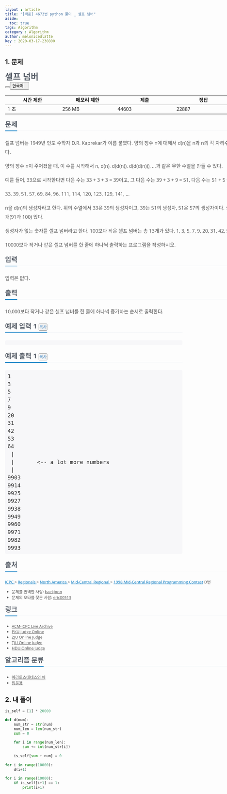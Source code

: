 ```yaml
---
layout : article
title: "[백준] 4673번 python 풀이 _ 셀프 넘버"
aside:
  toc: true
tags: Algorithm
category : Algorithm
author: melonicedlatte  
key : 2020-03-17-230800
---  
```


## 1. 문제

<div class="col-md-12" style="width: 1170px; color: rgb(51, 51, 51); font-family: &quot;Open Sans&quot;, &quot;Apple SD Gothic Neo&quot;, &quot;Noto Sans CJK KR&quot;, &quot;Noto Sans KR&quot;, 나눔바른고딕, 나눔고딕, 맑은고딕, &quot;Helvetica Neue&quot;, Helvetica, Arial, sans-serif; font-size: 13px; border-radius: 0px !important;"><div class="page-header" style="border-radius: 0px !important;"><h1 style="margin-top: 5px; font-size: 28px; line-height: 35px; color: rgb(88, 95, 105); text-shadow: none; border-radius: 0px !important; font-family: &quot;Open Sans&quot;, &quot;Apple SD Gothic Neo&quot;, &quot;Noto Sans CJK KR&quot;, &quot;Noto Sans KR&quot;, 나눔바른고딕, 나눔고딕, 맑은고딕, &quot;Helvetica Neue&quot;, Helvetica, Arial, sans-serif !important;"><span id="problem_title" class="" style="border-radius: 0px !important;">셀프 넘버</span><div class="btn-group pull-right problem-button" style="border-radius: 0px !important;"><button class="btn btn-default" type="button" id="favorite_button" data-favorite="0" style="line-height: 1.42857; box-shadow: none; font-family: &quot;Open Sans&quot;, &quot;Apple SD Gothic Neo&quot;, &quot;Noto Sans CJK KR&quot;, &quot;Noto Sans KR&quot;, 나눔바른고딕, 나눔고딕, 맑은고딕, &quot;Helvetica Neue&quot;, Helvetica, Arial, sans-serif !important; outline: 0px !important;"><span class="glyphicon glyphicon-star-empty" id="favorite_image" style="border-radius: 0px !important;"></span></button><button type="button" class="btn btn-default dropdown-toggle" data-toggle="dropdown" href="#" id="lang-select-button" style="line-height: 1.42857; box-shadow: none; font-family: &quot;Open Sans&quot;, &quot;Apple SD Gothic Neo&quot;, &quot;Noto Sans CJK KR&quot;, &quot;Noto Sans KR&quot;, 나눔바른고딕, 나눔고딕, 맑은고딕, &quot;Helvetica Neue&quot;, Helvetica, Arial, sans-serif !important; outline: 0px !important;"><span class="lang-select-text" style="border-radius: 0px !important;">한국어&nbsp;</span>&nbsp;&nbsp;<span class="caret" style="border-top-style: solid; border-radius: 0px !important;"></span></button></div></h1></div></div><div class="col-md-12" style="width: 1170px; color: rgb(51, 51, 51); font-family: &quot;Open Sans&quot;, &quot;Apple SD Gothic Neo&quot;, &quot;Noto Sans CJK KR&quot;, &quot;Noto Sans KR&quot;, 나눔바른고딕, 나눔고딕, 맑은고딕, &quot;Helvetica Neue&quot;, Helvetica, Arial, sans-serif; font-size: 13px; border-radius: 0px !important;"><div class="table-responsive" style="border-radius: 0px !important;"><table class="table" id="problem-info" style="width: 1140px; border-radius: 0px !important;"><thead style="border-radius: 0px !important;"><tr style="border-radius: 0px !important;"><th style="line-height: 1.42857; border-bottom: none; width: 183px; border-radius: 0px !important;">시간 제한</th><th style="line-height: 1.42857; border-bottom: none; width: 183px; border-radius: 0px !important;">메모리 제한</th><th style="line-height: 1.42857; border-bottom: none; width: 194px; border-radius: 0px !important;">제출</th><th style="line-height: 1.42857; border-bottom: none; width: 194px; border-radius: 0px !important;">정답</th><th style="line-height: 1.42857; border-bottom: none; width: 193px; border-radius: 0px !important;">맞은 사람</th><th style="line-height: 1.42857; border-bottom: none; width: 193px; border-radius: 0px !important;">정답 비율</th></tr></thead><tbody style="border-radius: 0px !important;"><tr style="border-radius: 0px !important;"><td style="line-height: 1.42857; border-radius: 0px !important;">1 초</td><td style="line-height: 1.42857; border-radius: 0px !important;">256 MB</td><td style="line-height: 1.42857; border-radius: 0px !important;">44603</td><td style="line-height: 1.42857; border-radius: 0px !important;">22887</td><td style="line-height: 1.42857; border-radius: 0px !important;">18512</td><td style="line-height: 1.42857; border-radius: 0px !important;">51.792%</td></tr></tbody></table></div></div><div id="problem-body" style="color: rgb(51, 51, 51); font-family: &quot;Open Sans&quot;, &quot;Apple SD Gothic Neo&quot;, &quot;Noto Sans CJK KR&quot;, &quot;Noto Sans KR&quot;, 나눔바른고딕, 나눔고딕, 맑은고딕, &quot;Helvetica Neue&quot;, Helvetica, Arial, sans-serif; font-size: 13px; border-radius: 0px !important;"><div class="col-md-12" style="width: 1170px; border-radius: 0px !important;"><section id="description" style="border-radius: 0px !important;"><div class="headline" style="margin: 10px 0px 25px; border-bottom: 1px dotted rgb(228, 233, 240); border-radius: 0px !important;"><h2 style="line-height: 33px; color: rgb(88, 95, 105); margin-top: 0px; margin-bottom: -2px; font-size: 22px; text-shadow: none; padding-bottom: 5px; display: inline-block; border-bottom: 2px solid rgb(0, 118, 192); border-radius: 0px !important; font-family: &quot;Open Sans&quot;, &quot;Apple SD Gothic Neo&quot;, &quot;Noto Sans CJK KR&quot;, &quot;Noto Sans KR&quot;, 나눔바른고딕, 나눔고딕, 맑은고딕, &quot;Helvetica Neue&quot;, Helvetica, Arial, sans-serif !important;">문제</h2></div><div id="problem_description" style="font-size: medium; line-height: 30px; border-radius: 0px !important;"><p style="color: rgb(85, 85, 85); border-radius: 0px !important;">셀프 넘버는 1949년 인도 수학자 D.R. Kaprekar가 이름 붙였다. 양의 정수 n에 대해서 d(n)을 n과 n의 각 자리수를 더하는 함수라고 정의하자. 예를 들어, d(75) = 75+7+5 = 87이다.</p><p style="color: rgb(85, 85, 85); border-radius: 0px !important;">양의 정수 n이 주어졌을 때, 이 수를 시작해서 n, d(n), d(d(n)), d(d(d(n))), ...과 같은 무한 수열을 만들 수 있다.&nbsp;</p><p style="color: rgb(85, 85, 85); border-radius: 0px !important;">예를 들어, 33으로 시작한다면 다음 수는 33 + 3 + 3 = 39이고, 그 다음 수는 39 + 3 + 9 = 51, 다음 수는 51 + 5 + 1 = 57이다. 이런식으로 다음과 같은 수열을 만들 수 있다.</p><p style="color: rgb(85, 85, 85); border-radius: 0px !important;">33, 39, 51, 57, 69, 84, 96, 111, 114, 120, 123, 129, 141, ...</p><p style="color: rgb(85, 85, 85); border-radius: 0px !important;">n을 d(n)의 생성자라고 한다. 위의 수열에서 33은 39의 생성자이고, 39는 51의 생성자, 51은 57의 생성자이다. 생성자가 한 개보다 많은 경우도 있다. 예를 들어, 101은 생성자가 2개(91과 100) 있다.&nbsp;</p><p style="color: rgb(85, 85, 85); border-radius: 0px !important;">생성자가 없는 숫자를 셀프 넘버라고 한다. 100보다 작은 셀프 넘버는 총 13개가 있다. 1, 3, 5, 7, 9, 20, 31, 42, 53, 64, 75, 86, 97</p><p style="color: rgb(85, 85, 85); border-radius: 0px !important;">10000보다 작거나 같은 셀프 넘버를 한 줄에 하나씩 출력하는 프로그램을 작성하시오.</p></div></section></div><div class="col-md-12" style="width: 1170px; border-radius: 0px !important;"><section id="input" style="border-radius: 0px !important;"><div class="headline" style="margin: 10px 0px 25px; border-bottom: 1px dotted rgb(228, 233, 240); border-radius: 0px !important;"><h2 style="line-height: 33px; color: rgb(88, 95, 105); margin-top: 0px; margin-bottom: -2px; font-size: 22px; text-shadow: none; padding-bottom: 5px; display: inline-block; border-bottom: 2px solid rgb(0, 118, 192); border-radius: 0px !important; font-family: &quot;Open Sans&quot;, &quot;Apple SD Gothic Neo&quot;, &quot;Noto Sans CJK KR&quot;, &quot;Noto Sans KR&quot;, 나눔바른고딕, 나눔고딕, 맑은고딕, &quot;Helvetica Neue&quot;, Helvetica, Arial, sans-serif !important;">입력</h2></div><div id="problem_input" style="font-size: medium; line-height: 30px; border-radius: 0px !important;"><p style="color: rgb(85, 85, 85); border-radius: 0px !important;">입력은 없다.</p></div></section></div><div class="col-md-12" style="width: 1170px; border-radius: 0px !important;"><section id="output" style="border-radius: 0px !important;"><div class="headline" style="margin: 10px 0px 25px; border-bottom: 1px dotted rgb(228, 233, 240); border-radius: 0px !important;"><h2 style="line-height: 33px; color: rgb(88, 95, 105); margin-top: 0px; margin-bottom: -2px; font-size: 22px; text-shadow: none; padding-bottom: 5px; display: inline-block; border-bottom: 2px solid rgb(0, 118, 192); border-radius: 0px !important; font-family: &quot;Open Sans&quot;, &quot;Apple SD Gothic Neo&quot;, &quot;Noto Sans CJK KR&quot;, &quot;Noto Sans KR&quot;, 나눔바른고딕, 나눔고딕, 맑은고딕, &quot;Helvetica Neue&quot;, Helvetica, Arial, sans-serif !important;">출력</h2></div><div id="problem_output" style="font-size: medium; line-height: 30px; border-radius: 0px !important;"><p style="color: rgb(85, 85, 85); border-radius: 0px !important;">10,000보다 작거나 같은 셀프 넘버를 한 줄에 하나씩 증가하는 순서로 출력한다.</p></div></section></div><div class="col-md-12" style="width: 1170px; border-radius: 0px !important;"></div><div class="col-md-12" style="width: 1170px; border-radius: 0px !important;"><div class="row" style="border-radius: 0px !important;"><div class="col-md-6" style="width: 585px; border-radius: 0px !important;"><section id="sampleinput1" style="border-radius: 0px !important;"><div class="headline" style="margin: 10px 0px 25px; border-bottom: 1px dotted rgb(228, 233, 240); border-radius: 0px !important;"><h2 style="line-height: 33px; color: rgb(88, 95, 105); margin-top: 0px; margin-bottom: -2px; font-size: 22px; text-shadow: none; padding-bottom: 5px; display: inline-block; border-bottom: 2px solid rgb(0, 118, 192); border-radius: 0px !important; font-family: &quot;Open Sans&quot;, &quot;Apple SD Gothic Neo&quot;, &quot;Noto Sans CJK KR&quot;, &quot;Noto Sans KR&quot;, 나눔바른고딕, 나눔고딕, 맑은고딕, &quot;Helvetica Neue&quot;, Helvetica, Arial, sans-serif !important;">예제 입력 1&nbsp;<button type="button" class="btn btn-link copy-button" data-clipboard-target="#sample-input-1" style="line-height: 1.42857; color: rgb(66, 139, 202); padding: 0px; font-family: &quot;Open Sans&quot;, &quot;Apple SD Gothic Neo&quot;, &quot;Noto Sans CJK KR&quot;, &quot;Noto Sans KR&quot;, 나눔바른고딕, 나눔고딕, 맑은고딕, &quot;Helvetica Neue&quot;, Helvetica, Arial, sans-serif !important; outline: 0px !important;">복사</button></h2></div><pre class="sampledata" id="sample-input-1" style="border-radius: 5px; overflow-x: scroll; font-family: Menlo, Monaco, &quot;Source Code Pro&quot;, consolas, monospace; font-size: 18px; padding: 8px; line-height: 1.42857; word-break: normal; overflow-wrap: normal; background-color: rgb(247, 247, 249); border-color: rgb(225, 225, 232);"></pre></section></div><div class="col-md-6" style="width: 585px; border-radius: 0px !important;"><section id="sampleoutput1" style="border-radius: 0px !important;"><div class="headline" style="margin: 10px 0px 25px; border-bottom: 1px dotted rgb(228, 233, 240); border-radius: 0px !important;"><h2 style="line-height: 33px; color: rgb(88, 95, 105); margin-top: 0px; margin-bottom: -2px; font-size: 22px; text-shadow: none; padding-bottom: 5px; display: inline-block; border-bottom: 2px solid rgb(0, 118, 192); border-radius: 0px !important; font-family: &quot;Open Sans&quot;, &quot;Apple SD Gothic Neo&quot;, &quot;Noto Sans CJK KR&quot;, &quot;Noto Sans KR&quot;, 나눔바른고딕, 나눔고딕, 맑은고딕, &quot;Helvetica Neue&quot;, Helvetica, Arial, sans-serif !important;">예제 출력 1&nbsp;<button type="button" class="btn btn-link copy-button" data-clipboard-target="#sample-output-1" style="line-height: 1.42857; color: rgb(66, 139, 202); padding: 0px; font-family: &quot;Open Sans&quot;, &quot;Apple SD Gothic Neo&quot;, &quot;Noto Sans CJK KR&quot;, &quot;Noto Sans KR&quot;, 나눔바른고딕, 나눔고딕, 맑은고딕, &quot;Helvetica Neue&quot;, Helvetica, Arial, sans-serif !important; outline: 0px !important;">복사</button></h2></div><pre class="sampledata" id="sample-output-1" style="border-radius: 5px; overflow-x: scroll; font-family: Menlo, Monaco, &quot;Source Code Pro&quot;, consolas, monospace; font-size: 18px; padding: 8px; line-height: 1.42857; word-break: normal; overflow-wrap: normal; background-color: rgb(247, 247, 249); border-color: rgb(225, 225, 232);">1
3
5
7
9
20
31
42
53
64
 |
 |       &lt;-- a lot more numbers
 |
9903
9914
9925
9927
9938
9949
9960
9971
9982
9993
</pre></section></div></div></div><div class="col-md-12" style="width: 1170px; border-radius: 0px !important;"></div></div><div class="col-md-12" style="width: 1170px; color: rgb(51, 51, 51); font-family: &quot;Open Sans&quot;, &quot;Apple SD Gothic Neo&quot;, &quot;Noto Sans CJK KR&quot;, &quot;Noto Sans KR&quot;, 나눔바른고딕, 나눔고딕, 맑은고딕, &quot;Helvetica Neue&quot;, Helvetica, Arial, sans-serif; font-size: 13px; border-radius: 0px !important;"><section id="source" style="border-radius: 0px !important;"><div class="headline" style="margin: 10px 0px 25px; border-bottom: 1px dotted rgb(228, 233, 240); border-radius: 0px !important;"><h2 style="line-height: 33px; color: rgb(88, 95, 105); margin-top: 0px; margin-bottom: -2px; font-size: 22px; text-shadow: none; padding-bottom: 5px; display: inline-block; border-bottom: 2px solid rgb(0, 118, 192); border-radius: 0px !important; font-family: &quot;Open Sans&quot;, &quot;Apple SD Gothic Neo&quot;, &quot;Noto Sans CJK KR&quot;, &quot;Noto Sans KR&quot;, 나눔바른고딕, 나눔고딕, 맑은고딕, &quot;Helvetica Neue&quot;, Helvetica, Arial, sans-serif !important;">출처</h2></div><p style="color: rgb(85, 85, 85); border-radius: 0px !important;"><a href="https://www.acmicpc.net/category/1" style="background-image: initial; background-position: 0px 0px; background-size: initial; background-repeat: initial; background-attachment: initial; background-origin: initial; background-clip: initial; color: rgb(0, 118, 192); border-radius: 0px !important; outline: 0px !important;">ICPC&nbsp;</a>&gt;&nbsp;<a href="https://www.acmicpc.net/category/7" style="background-image: initial; background-position: 0px 0px; background-size: initial; background-repeat: initial; background-attachment: initial; background-origin: initial; background-clip: initial; color: rgb(0, 118, 192); border-radius: 0px !important; outline: 0px !important;">Regionals&nbsp;</a>&gt;&nbsp;<a href="https://www.acmicpc.net/category/8" style="background-image: initial; background-position: 0px 0px; background-size: initial; background-repeat: initial; background-attachment: initial; background-origin: initial; background-clip: initial; color: rgb(0, 118, 192); border-radius: 0px !important; outline: 0px !important;">North America&nbsp;</a>&gt;&nbsp;<a href="https://www.acmicpc.net/category/37" style="background-image: initial; background-position: 0px 0px; background-size: initial; background-repeat: initial; background-attachment: initial; background-origin: initial; background-clip: initial; color: rgb(0, 118, 192); border-radius: 0px !important; outline: 0px !important;">Mid-Central Regional&nbsp;</a>&gt;&nbsp;<a href="https://www.acmicpc.net/category/detail/154" style="background-image: initial; background-position: 0px 0px; background-size: initial; background-repeat: initial; background-attachment: initial; background-origin: initial; background-clip: initial; color: rgb(0, 118, 192); border-radius: 0px !important; outline: 0px !important;">1998 Mid-Central Regional Programming Contest</a>&nbsp;D번</p><ul style="border-radius: 0px !important;"><li style="color: rgb(85, 85, 85); border-radius: 0px !important;">문제를 번역한 사람:&nbsp;<a href="https://www.acmicpc.net/user/baekjoon" style="background-image: initial; background-position: 0px 0px; background-size: initial; background-repeat: initial; background-attachment: initial; background-origin: initial; background-clip: initial; color: rgb(85, 85, 85); border-radius: 0px !important; outline: 0px !important;">baekjoon</a></li><li style="color: rgb(85, 85, 85); border-radius: 0px !important;">문제의 오타를 찾은 사람:&nbsp;<a href="https://www.acmicpc.net/user/eric00513" style="background-image: initial; background-position: 0px 0px; background-size: initial; background-repeat: initial; background-attachment: initial; background-origin: initial; background-clip: initial; color: rgb(85, 85, 85); border-radius: 0px !important; outline: 0px !important;">eric00513</a></li></ul></section></div><div class="col-md-12" style="width: 1170px; color: rgb(51, 51, 51); font-family: &quot;Open Sans&quot;, &quot;Apple SD Gothic Neo&quot;, &quot;Noto Sans CJK KR&quot;, &quot;Noto Sans KR&quot;, 나눔바른고딕, 나눔고딕, 맑은고딕, &quot;Helvetica Neue&quot;, Helvetica, Arial, sans-serif; font-size: 13px; border-radius: 0px !important;"><section id="problem_link" style="border-radius: 0px !important;"><div class="headline" style="margin: 10px 0px 25px; border-bottom: 1px dotted rgb(228, 233, 240); border-radius: 0px !important;"><h2 style="line-height: 33px; color: rgb(88, 95, 105); margin-top: 0px; margin-bottom: -2px; font-size: 22px; text-shadow: none; padding-bottom: 5px; display: inline-block; border-bottom: 2px solid rgb(0, 118, 192); border-radius: 0px !important; font-family: &quot;Open Sans&quot;, &quot;Apple SD Gothic Neo&quot;, &quot;Noto Sans CJK KR&quot;, &quot;Noto Sans KR&quot;, 나눔바른고딕, 나눔고딕, 맑은고딕, &quot;Helvetica Neue&quot;, Helvetica, Arial, sans-serif !important;">링크</h2></div><ul style="border-radius: 0px !important;"><li style="color: rgb(85, 85, 85); border-radius: 0px !important;"><a href="https://icpcarchive.ecs.baylor.edu/index.php?option=com_onlinejudge&amp;Itemid=8&amp;page=show_problem&amp;problem=3327" rel="nofollow" style="background-image: initial; background-position: 0px 0px; background-size: initial; background-repeat: initial; background-attachment: initial; background-origin: initial; background-clip: initial; color: rgb(85, 85, 85); border-radius: 0px !important; outline: 0px !important;">ACM-ICPC Live Archive</a></li><li style="color: rgb(85, 85, 85); border-radius: 0px !important;"><a href="http://poj.org/problem?id=1316" rel="nofollow" style="background-image: initial; background-position: 0px 0px; background-size: initial; background-repeat: initial; background-attachment: initial; background-origin: initial; background-clip: initial; color: rgb(85, 85, 85); border-radius: 0px !important; outline: 0px !important;">PKU Judge Online</a></li><li style="color: rgb(85, 85, 85); border-radius: 0px !important;"><a href="http://acm.zju.edu.cn/onlinejudge/showProblem.do?problemCode=1180" rel="nofollow" style="background-image: initial; background-position: 0px 0px; background-size: initial; background-repeat: initial; background-attachment: initial; background-origin: initial; background-clip: initial; color: rgb(85, 85, 85); border-radius: 0px !important; outline: 0px !important;">ZJU Online Judge</a></li><li style="color: rgb(85, 85, 85); border-radius: 0px !important;"><a href="http://acm.tju.edu.cn/toj/showp1730.html" rel="nofollow" style="background-image: initial; background-position: 0px 0px; background-size: initial; background-repeat: initial; background-attachment: initial; background-origin: initial; background-clip: initial; color: rgb(85, 85, 85); border-radius: 0px !important; outline: 0px !important;">TJU Online Judge</a></li><li style="color: rgb(85, 85, 85); border-radius: 0px !important;"><a href="http://acm.hdu.edu.cn/showproblem.php?pid=1128" rel="nofollow" style="background-image: initial; background-position: 0px 0px; background-size: initial; background-repeat: initial; background-attachment: initial; background-origin: initial; background-clip: initial; color: rgb(85, 85, 85); border-radius: 0px !important; outline: 0px !important;">HDU Online Judge</a></li></ul></section></div><div class="col-md-12" style="width: 1170px; color: rgb(51, 51, 51); font-family: &quot;Open Sans&quot;, &quot;Apple SD Gothic Neo&quot;, &quot;Noto Sans CJK KR&quot;, &quot;Noto Sans KR&quot;, 나눔바른고딕, 나눔고딕, 맑은고딕, &quot;Helvetica Neue&quot;, Helvetica, Arial, sans-serif; font-size: 13px; border-radius: 0px !important;"><section id="problem_tags" style="border-radius: 0px !important;"><div class="headline" style="margin: 10px 0px 25px; border-bottom: 1px dotted rgb(228, 233, 240); border-radius: 0px !important;"><h2 style="line-height: 33px; color: rgb(88, 95, 105); margin-top: 0px; margin-bottom: -2px; font-size: 22px; text-shadow: none; padding-bottom: 5px; display: inline-block; border-bottom: 2px solid rgb(0, 118, 192); border-radius: 0px !important; font-family: &quot;Open Sans&quot;, &quot;Apple SD Gothic Neo&quot;, &quot;Noto Sans CJK KR&quot;, &quot;Noto Sans KR&quot;, 나눔바른고딕, 나눔고딕, 맑은고딕, &quot;Helvetica Neue&quot;, Helvetica, Arial, sans-serif !important;">알고리즘 분류</h2></div><p style="color: rgb(85, 85, 85); border-radius: 0px !important;"></p><div class="spoiler" style="border-radius: 0px !important;"><ul class="spoiler-list" style="border-radius: 0px !important;"><li style="color: rgb(85, 85, 85); border-radius: 0px !important;"><a href="https://www.acmicpc.net/problem/tag/%EC%97%90%EB%9D%BC%ED%86%A0%EC%8A%A4%ED%85%8C%EB%84%A4%EC%8A%A4%EC%9D%98%20%EC%B2%B4" class="spoiler-link" style="background-image: initial; background-position: 0px 0px; background-size: initial; background-repeat: initial; background-attachment: initial; background-origin: initial; background-clip: initial; color: rgb(85, 85, 85); border-radius: 0px !important; outline: 0px !important;">에라토스테네스의 체</a></li><li style="color: rgb(85, 85, 85); border-radius: 0px !important;"><a href="https://www.acmicpc.net/problem/tag/%EC%9E%85%EB%AC%B8%EC%9A%A9" class="spoiler-link" style="background-image: initial; background-position: 0px 0px; background-size: initial; background-repeat: initial; background-attachment: initial; background-origin: initial; background-clip: initial; color: rgb(85, 85, 85); border-radius: 0px !important; outline: 0px !important;">입문용</a></li></ul></div></section></div>

## 2. 내 풀이

~~~python
is_self = [1] * 20000

def d(num):
    num_str = str(num)
    num_len = len(num_str)
    sum = 0
    
    for i in range(num_len):
        sum += int(num_str[i]) 
        
    is_self[sum + num] = 0
    
for i in range(10000):
    d(i+1)
    
for i in range(10000):
    if is_self[i+1] == 1:
        print(i+1)
~~~
